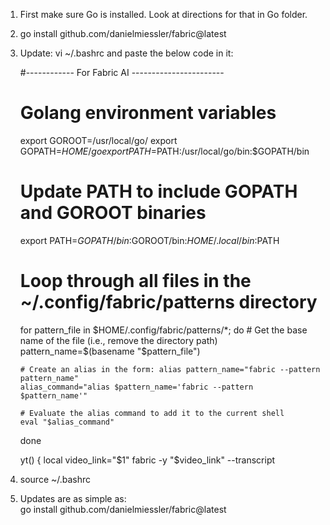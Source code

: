 1.  First make sure Go is installed.  Look at directions for that in Go folder.
2. go install github.com/danielmiessler/fabric@latest

3.  Update:  vi ~/.bashrc and paste the below code in it: 


    #------------ For Fabric AI -----------------------
    # Golang environment variables
    export GOROOT=/usr/local/go/
    export GOPATH=$HOME/go
    export PATH=$PATH:/usr/local/go/bin:$GOPATH/bin

    # Update PATH to include GOPATH and GOROOT binaries
    export PATH=$GOPATH/bin:$GOROOT/bin:$HOME/.local/bin:$PATH

    # Loop through all files in the ~/.config/fabric/patterns directory
    for pattern_file in $HOME/.config/fabric/patterns/*; do
        # Get the base name of the file (i.e., remove the directory path)
        pattern_name=$(basename "$pattern_file")

        # Create an alias in the form: alias pattern_name="fabric --pattern pattern_name"
        alias_command="alias $pattern_name='fabric --pattern $pattern_name'"

        # Evaluate the alias command to add it to the current shell
        eval "$alias_command"
    done

    yt() {
        local video_link="$1"
        fabric -y "$video_link" --transcript
4. source ~/.bashrc
5.  Updates are as simple as:  
    go install github.com/danielmiessler/fabric@latest